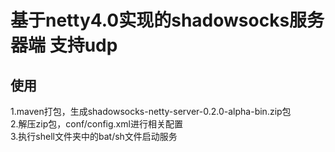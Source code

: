 基于netty4.0实现的shadowsocks服务器端 支持udp
====

使用
---
1.maven打包，生成shadowsocks-netty-server-0.2.0-alpha-bin.zip包<br>
2.解压zip包，conf/config.xml进行相关配置<br>
3.执行shell文件夹中的bat/sh文件启动服务<br>